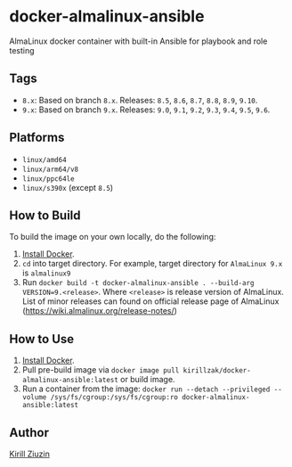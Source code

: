 # docker-almalinux-ansible
AlmaLinux docker container with built-in Ansible for playbook and role testing 

## Tags
- `8.x`: Based on branch `8.x`. Releases: `8.5`, `8.6`, `8.7`, `8.8`, `8.9`, `9.10`.
- `9.x`: Based on branch `9.x`. Releases: `9.0`, `9.1`, `9.2`, `9.3`, `9.4`, `9.5`, `9.6`.

## Platforms
- `linux/amd64`
- `linux/arm64/v8`
- `linux/ppc64le`
- `linux/s390x` (except `8.5`)

## How to Build

To build the image on your own locally, do the following:

  1. [Install Docker](https://docs.docker.com/engine/installation/).
  2. `cd` into target directory. For example, target directory for `AlmaLinux 9.x` is `almalinux9`
  3. Run `docker build -t docker-almalinux-ansible . --build-arg VERSION=9.<release>`. Where `<release>` is release version of  AlmaLinux. List of minor releases can found on official release page of AlmaLinux (https://wiki.almalinux.org/release-notes/)

  ## How to Use

  1. [Install Docker](https://docs.docker.com/engine/installation/).
  2. Pull pre-build image via `docker image pull kirillzak/docker-almalinux-ansible:latest` or build image.
  3. Run a container from the image: `docker run --detach --privileged --volume /sys/fs/cgroup:/sys/fs/cgroup:ro docker-almalinux-ansible:latest`

## Author

[Kirill Ziuzin](https://kirill-zak.ru/)